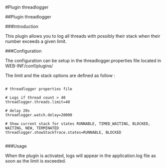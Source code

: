 
#Plugin threadlogger

##Plugin threadlogger

###Introduction

This plugin allows you to log all threads with possibly their stack when their number exceeds a given limit.

###Configuration

The configuration can be setup in the threadlogger.properties file located in WEB-INF/conf/plugins/

The limit and the stack options are defined as follow :

```

# threadlogger properties file

# Logs if thread count > 40
threadlogger.threads.limit=40

# delay 20s
threadlogger.watch.delay=20000

# Show current stack for states RUNNABLE, TIMED_WAITING, BLOCKED, WAITING, NEW, TERMINATED
threadlogger.showStackTrace.states=RUNNABLE, BLOCKED                        
                        
```

###Usage

When the plugin is activated, logs will appear in the application.log file as soon as the limit is exceeded.
